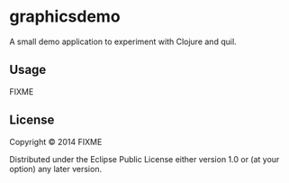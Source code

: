 ﻿# graphicsdemo

A small demo application to experiment with Clojure and quil.

## Usage

FIXME

## License

Copyright © 2014 FIXME

Distributed under the Eclipse Public License either version 1.0 or (at
your option) any later version.

